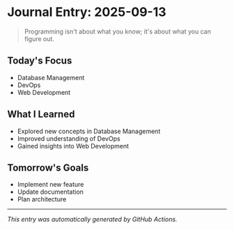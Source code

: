 # Journal Entry: 2025-09-13

> Programming isn't about what you know; it's about what you can figure out.

## Today's Focus
- Database Management
- DevOps
- Web Development

## What I Learned
- Explored new concepts in Database Management
- Improved understanding of DevOps
- Gained insights into Web Development

## Tomorrow's Goals
- Implement new feature
- Update documentation
- Plan architecture

---
*This entry was automatically generated by GitHub Actions.*